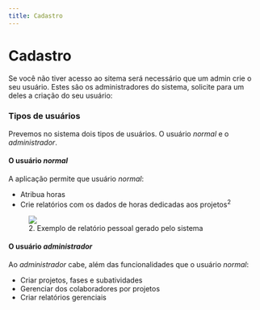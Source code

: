 ```yaml
---
title: Cadastro
---
```


# Cadastro
Se você não tiver acesso ao sitema será necessário que um admin crie o seu usuário. Estes são os administradores do sistema, solicite para um deles a criação do seu usuário:

<elements-admin-list></elements-admin-list>

### Tipos de usuários
Prevemos no sistema dois tipos de usuários. O usuário _normal_ e o _administrador_. 

#### O usuário _normal_
A aplicação permite que usuário _normal_:
 - Atribua horas
 - Crie relatórios com os dados de horas dedicadas aos projetos<sup>2</sup>

<figure>
    <img src="https://user-images.githubusercontent.com/4117768/87706560-19bb6000-c776-11ea-8a6c-88ea5de518a9.png">
    <figcaption>2. Exemplo de relatório pessoal gerado pelo sistema</figcaption>
</figure>


#### O usuário _administrador_

Ao _administrador_ cabe, além das funcionalidades que o usuário _normal_:
 - Criar projetos, fases e subatividades
 - Gerenciar dos colaboradores por projetos
 - Criar relatórios gerenciais
